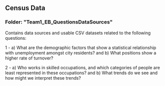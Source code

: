 

## Census Data 

### Folder: "Team1_EB_QuestionsDataSources"
Contains data sources and usable CSV datasets related to the following questions:

1 - a) What are the demographic factors that show a statistical relationship with unemployment amongst city residents? 
and b) What positions show a higher rate of turnover?

2 - a) Who works in skilled occupations, and which categories of people are least represented in these occupations?
and b) What trends do we see and how might we interpret these trends?



